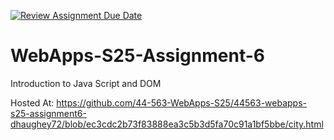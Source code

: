 [![Review Assignment Due Date](https://classroom.github.com/assets/deadline-readme-button-22041afd0340ce965d47ae6ef1cefeee28c7c493a6346c4f15d667ab976d596c.svg)](https://classroom.github.com/a/URRZ2TIg)
# WebApps-S25-Assignment-6
Introduction to Java Script and DOM

Hosted At:
https://github.com/44-563-WebApps-S25/44563-webapps-s25-assignment6-dhaughey72/blob/ec3cdc2b73f83888ea3c5b3d5fa70c91a1bf5bbe/city.html
